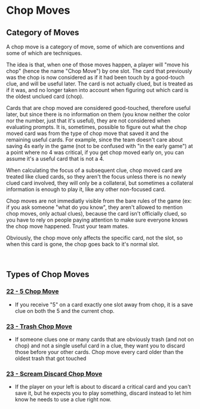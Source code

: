 # Chop Moves

## Category of Moves

A chop move is a category of move, some of which are conventions and some of which are techniques.

The idea is that, when one of those moves happen, a player will "move his chop" (hence the name "Chop Move") by one slot. The card that previously was the chop is now considered as if it had been touch by a good-touch clue, and will be useful later. The card is not actually clued, but is treated as if it was, and no longer taken into account when figuring out which card is the oldest unclued card (chop).

Cards that are chop moved are considered good-touched, therefore useful later, but since there is no information on them (you know neither the color nor the number, just that it's useful), they are not considered when evaluating prompts. It is, sometimes, possible to figure out what the chop moved card was from the type of chop move that saved it and the remaining useful cards. For example, since the team doesn't care about saving 4s early in the game (not to be confused with "in the early game") at a point where no 4 was critical, if you get chop moved early on, you can assume it's a useful card that is not a 4.

When calculating the focus of a subsequent clue, chop moved card are treated like clued cards, so they aren't the focus unless there is no newly clued card involved, they will only be a collateral, but sometimes a collateral information is enough to play it, like any other non-focused card.

Chop moves are not immediatly visible from the bare rules of the game (ex: if you ask someone "what do you know", they aren't allowed to mention chop moves, only actual clues), because the card isn't officially clued, so you have to rely on people paying attention to make sure everyone knows the chop move happened. Trust your team mates.

Obviously, the chop move only affects the specific card, not the slot, so when this card is gone, the chop goes back to it's normal slot.

<br />

## Types of Chop Moves

### [22 - 5 Chop Move](https://github.com/agilbert1412/HanabiStrategy/blob/master/Strategy/Level%202%20-%20Beginner/22%20-%205%20Chop%20Move.md)
* If you receive "5" on a card exactly one slot away from chop, it is a save clue on both the 5 and the current chop.

### [23 - Trash Chop Move](https://github.com/agilbert1412/HanabiStrategy/blob/master/Strategy/Level%202%20-%20Beginner/23%20-%20Trash%20Chop%20Move.md)
* If someone clues one or many cards that are obviously trash (and not on chop) and not a single useful card in a clue, they want you to discard those before your other cards. Chop move every card older than the oldest trash that got touched

### [23 - Scream Discard Chop Move](https://github.com/agilbert1412/HanabiStrategy/blob/master/Strategy/Level%202%20-%20Beginner/24%20-%20Scream%20Discard%20Chop%20Move.md)
* If the player on your left is about to discard a critical card and you can't save it, but he expects you to play something, discard instead to let him know he needs to use a clue right now.